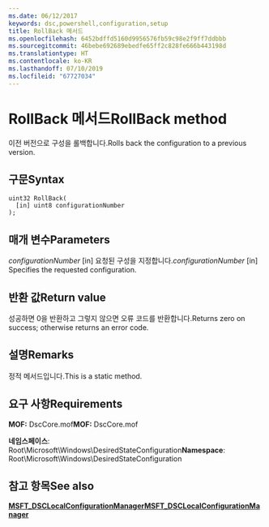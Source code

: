 ```yaml
---
ms.date: 06/12/2017
keywords: dsc,powershell,configuration,setup
title: RollBack 메서드
ms.openlocfilehash: 6452bdffd5160d9956576fb59c98e2f9ff7ddbbb
ms.sourcegitcommit: 46bebe692689ebedfe65ff2c828fe666b443198d
ms.translationtype: HT
ms.contentlocale: ko-KR
ms.lasthandoff: 07/10/2019
ms.locfileid: "67727034"
---
```

# <a name="rollback-method"></a><span data-ttu-id="ffff6-103">RollBack 메서드</span><span class="sxs-lookup"><span data-stu-id="ffff6-103">RollBack method</span></span>

<span data-ttu-id="ffff6-104">이전 버전으로 구성을 롤백합니다.</span><span class="sxs-lookup"><span data-stu-id="ffff6-104">Rolls back the configuration to a previous version.</span></span>

## <a name="syntax"></a><span data-ttu-id="ffff6-105">구문</span><span class="sxs-lookup"><span data-stu-id="ffff6-105">Syntax</span></span>

```mof
uint32 RollBack(
  [in] uint8 configurationNumber
);
```

## <a name="parameters"></a><span data-ttu-id="ffff6-106">매개 변수</span><span class="sxs-lookup"><span data-stu-id="ffff6-106">Parameters</span></span>

<span data-ttu-id="ffff6-107">*configurationNumber* \[in\] 요청된 구성을 지정합니다.</span><span class="sxs-lookup"><span data-stu-id="ffff6-107">*configurationNumber* \[in\] Specifies the requested configuration.</span></span>

## <a name="return-value"></a><span data-ttu-id="ffff6-108">반환 값</span><span class="sxs-lookup"><span data-stu-id="ffff6-108">Return value</span></span>

<span data-ttu-id="ffff6-109">성공하면 0을 반환하고 그렇지 않으면 오류 코드를 반환합니다.</span><span class="sxs-lookup"><span data-stu-id="ffff6-109">Returns zero on success; otherwise returns an error code.</span></span>

## <a name="remarks"></a><span data-ttu-id="ffff6-110">설명</span><span class="sxs-lookup"><span data-stu-id="ffff6-110">Remarks</span></span>

<span data-ttu-id="ffff6-111">정적 메서드입니다.</span><span class="sxs-lookup"><span data-stu-id="ffff6-111">This is a static method.</span></span>

## <a name="requirements"></a><span data-ttu-id="ffff6-112">요구 사항</span><span class="sxs-lookup"><span data-stu-id="ffff6-112">Requirements</span></span>

<span data-ttu-id="ffff6-113">**MOF:** DscCore.mof</span><span class="sxs-lookup"><span data-stu-id="ffff6-113">**MOF:** DscCore.mof</span></span>

<span data-ttu-id="ffff6-114">**네임스페이스**: Root\Microsoft\Windows\DesiredStateConfiguration</span><span class="sxs-lookup"><span data-stu-id="ffff6-114">**Namespace**: Root\Microsoft\Windows\DesiredStateConfiguration</span></span>

## <a name="see-also"></a><span data-ttu-id="ffff6-115">참고 항목</span><span class="sxs-lookup"><span data-stu-id="ffff6-115">See also</span></span>

[<span data-ttu-id="ffff6-116">**MSFT_DSCLocalConfigurationManager**</span><span class="sxs-lookup"><span data-stu-id="ffff6-116">**MSFT_DSCLocalConfigurationManager**</span></span>](msft-dsclocalconfigurationmanager.md)
